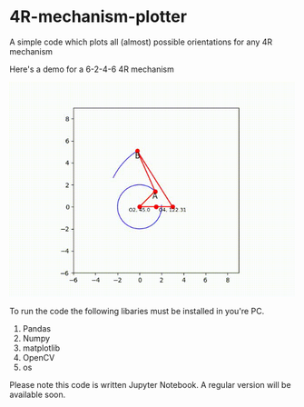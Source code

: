 # 4R-mechanism-plotter
A simple code which plots all (almost) possible orientations for any 4R mechanism 

Here's a demo for a 6-2-4-6 4R mechanism

![Trail](gitgif.gif)

To run the code the following libaries must be installed in you're PC. 

1. Pandas
2. Numpy
3. matplotlib
4. OpenCV
5. os

Please note this code is written Jupyter Notebook. A regular version will be available soon.
